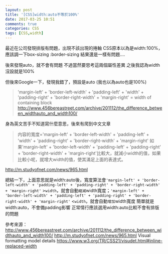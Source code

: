 ```yaml
---
layout: post
title: '[CSS]width:auto不等於100%'
date: 2017-03-25 10:51
comments: true
categories: CSS
tags: [CSS,width]
---
```

最近在公司發現排版有問題，出現不該出現的捲軸
CSS原本以為是width:100%，應該調一下box-sizing :border-sizing
結果還是一樣有問題....

後來發現auto，就不會有問題
不過當然要思考這兩個屬性差異
之後我認為width 沒設就是100%

但後來Google一下，發現我錯了，預設是auto  (我也以為auto也是100%)
> 'margin-left' + 'border-left-width' + 'padding-left' + 'width' + 'padding-right' + 'border-right-width' + 'margin-right' = width of containing block
http://www.456bereastreet.com/archive/201112/the_difference_between_widthauto_and_width100/

身為英文苦手不知道寫什麼意思，後來有爬到中文文章
> 内容的寬度='margin-left' + 'border-left-width' + 'padding-left' + 'width' + 'padding-right' + 'border-right-width' + 'margin-right'
如果'margin-left' + 'border-left-width' + 'padding-left' + 'padding-right' + 'border-right-width' + 'margin-right'比較大，就減小width的值，如果比較小呢，就增大width的值，使其滿足上面的表達式。

http://m.studyofnet.com/news/965.html

總結一下，上面意思就是width:auto後，寬度算法會`'margin-left' + 'border-left-width' + 'padding-left' + 'padding-right' + 'border-right-width' + 'margin-right'` >`width`，就會自動`縮減`width寬度；`'margin-left' + 'border-left-width' + 'padding-left' + 'padding-right' + 'border-right-width' + 'margin-right'` <`width`，就會自動`增加`width寬度
簡單就是width:auto，不會備padding影響
正常情行應該選用width:auto比較不會有排版的問題


參考來源：
http://www.456bereastreet.com/archive/201112/the_difference_between_widthauto_and_width100/
http://m.studyofnet.com/news/965.html
Visual formatting model details
https://www.w3.org/TR/CSS21/visudet.html#inline-replaced-width

